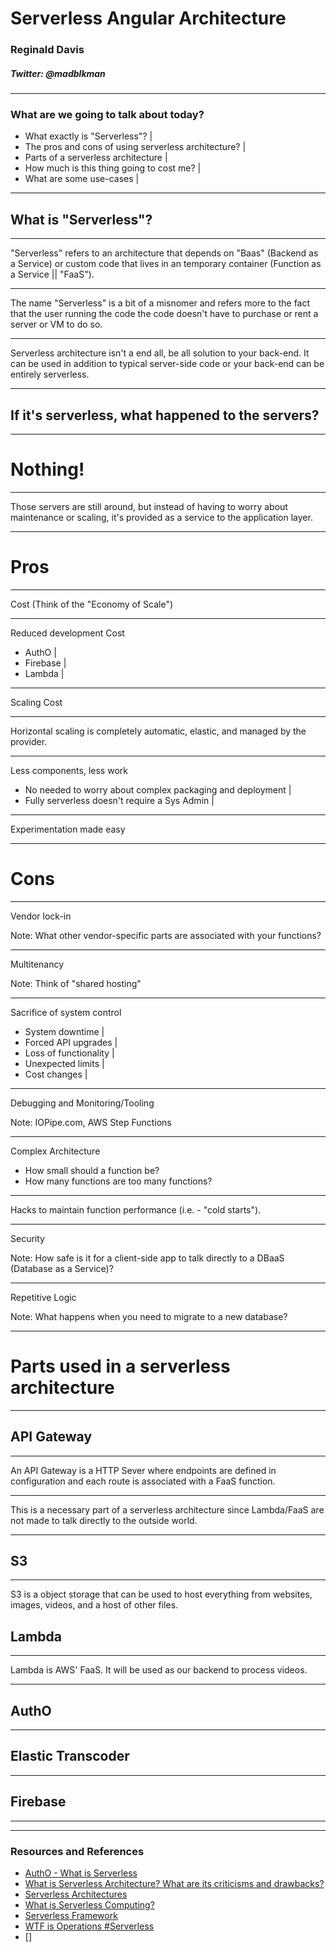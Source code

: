 # Serverless Angular Architecture
### Reginald Davis

##### Twitter: @madblkman

---

### What are we going to talk about today?

- What exactly is "Serverless"? |
- The pros and cons of using serverless architecture? |
- Parts of a serverless architecture |
- How much is this thing going to cost me? |
- What are some use-cases |

---

## What is "Serverless"?

---

"Serverless" refers to an architecture that depends on "Baas" (Backend as a Service) or custom code that lives in an temporary container (Function as a Service || "FaaS").

---

The name "Serverless" is a bit of a misnomer and refers more to the fact that the user running the code the code doesn't have to purchase or rent a server or VM to do so.

---

Serverless architecture isn't a end all, be all solution to your back-end. It can be used in addition to typical server-side code or your back-end can be entirely serverless.

---

## If it's serverless, what happened to the servers?

---

# Nothing!

---

Those servers are still around, but instead of having to worry about maintenance or scaling, it's provided as a service to the application layer.

---

# Pros

---

Cost (Think of the "Economy of Scale")

---

Reduced development Cost

- AuthO |
- Firebase |
- Lambda |

---

Scaling Cost

---

Horizontal scaling is completely automatic, elastic, and managed by the provider.

---

Less components, less work

- No needed to worry about complex packaging and deployment |
- Fully serverless doesn't require a Sys Admin |

---

Experimentation made easy

---

# Cons

---

Vendor lock-in

Note: What other vendor-specific parts are associated with your functions?

---

Multitenancy

Note: Think of "shared hosting"

---

Sacrifice of system control

- System downtime |
- Forced API upgrades |
- Loss of functionality |
- Unexpected limits |
- Cost changes |

---

Debugging and Monitoring/Tooling

Note: IOPipe.com, AWS Step Functions

---

Complex Architecture

- How small should a function be?
- How many functions are too many functions?

---

Hacks to maintain function performance (i.e. - "cold starts").

---

Security

Note: How safe is it for a client-side app to talk directly to a DBaaS (Database as a Service)?

---

Repetitive Logic

Note: What happens when you need to migrate to a new database?

---

# Parts used in a serverless architecture

---

## API Gateway

---

An API Gateway is a HTTP Sever where endpoints are defined in configuration and each route is associated with a FaaS function.

---

This is a necessary part of a serverless architecture since Lambda/FaaS are not made to talk directly to the outside world.

---

## S3

---

S3 is a object storage that can be used to host everything from websites, images, videos, and a host of other files.

## Lambda

---

Lambda is AWS' FaaS. It will be used as our backend to process videos.

---

## AuthO

---

## Elastic Transcoder

---

## Firebase

---


---

### Resources and References

- [AuthO - What is Serverless](https://auth0.com/blog/what-is-serverless/)
- [What is Serverless Architecture? What are its criticisms and drawbacks?](https://medium.com/@MarutiTech/what-is-serverless-architecture-what-are-its-criticisms-and-drawbacks-928659f9899a)
- [Serverless Architectures](https://martinfowler.com/articles/serverless.html)
- [What is Serverless Computing?](https://www.iron.io/what-is-serverless-computing/)
- [Serverless Framework](https://serverless.com/)
- [WTF is Operations #Serverless](https://charity.wtf/2016/05/31/wtf-is-operations-serverless/)
- []
